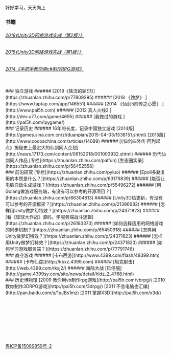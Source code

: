 好好学习，天天向上

### 书籍 
###### [2019《Unity3D网络游戏实战（第2版）》](https://luopeiyu.github.io/unity_net_book/) 
###### [2015《Unity3D网络游戏实战（第1版）》](https://item.jd.com/12015701.html) 
###### [2014《手把手教你用c#制作RPG游戏》](http://product.dangdang.com/23489626.html) 

<br> 
### 独立游戏 
###### [2019《铁流的轮印》](https://zhuanlan.zhihu.com/p/77809295) 
###### [2018 《蚀梦》 ](https://www.taptap.com/app/146551) 
###### [2014 《仙剑5前传之心愿》 ](http://www.pal5h.com) 
###### [2012 真人火线2 ](http://dev.u77.com/game/4695) 
###### [我做过的游戏 ](http://pal5h.com/lpygame/) 

<br> 
### 记录历史 
######  16年的长度，记录中国独立游戏 [2014版](http://games.sina.com.cn/zl/duanpian/2015-04-03/1538151.shtml) [2015版](http://www.cocoachina.com/articles/14099) 
######  [《仙剑四外传·回到起点》揭秘史上最宏大的仙剑同人企划](http://news.17173.com/content/06152018/001003932.shtml) 
######  历代仙剑同人作品 [专栏](https://zhuanlan.zhihu.com/palfun)  [生态圈实录](https://zhuanlan.zhihu.com/p/56452556) 

<br> 
### 前沿研究 [专栏](https://zhuanlan.zhihu.com/pyluo) 
######  [Epoll多路复用的本质是什么？](https://zhuanlan.zhihu.com/p/63179839) 
######  [能否让电脑自动生成游戏？](https://zhuanlan.zhihu.com/p/55496272) 
######  [用Golang做游戏服务端，有没有可以参考的开源项目？](https://zhuanlan.zhihu.com/p/66304813) 
######  [Unity3D热更新，有没有可以参考的开源框架？](https://zhuanlan.zhihu.com/p/21386682) 
######  [怎样用Unity做梦幻特效？](https://zhuanlan.zhihu.com/p/24371823) 
######  [看《球球大作战》源码，学服务端战斗逻辑](https://zhuanlan.zhihu.com/p/26193373) 
######  [如何选择适用的网络游戏的同步机制？](https://zhuanlan.zhihu.com/p/65450918) 
######  [怎样用Unity做梦幻特效？](https://zhuanlan.zhihu.com/p/24371823) 
######  [怎样用Unity做梦幻特效？](https://zhuanlan.zhihu.com/p/24371823) 
######  [如何学习游戏服务端？](https://zhuanlan.zhihu.com/p/77791746) 

<br> 
### 商业游戏 
######  [卡布西游](http://www.4399.com/flash/48399.htm) 
######  [卡布仙踪](http://kbxz.4399.com) 
######  [坦克射击](http://web.4399.com/tksj2/) 
######  海陆大战 [已停服](http://game.4399sy.com/site/news/detail/hldz_2_4768.html) 


<br> 
### 历史博物馆 
[2009 教你用vb制作rpg游戏](http://pal5h.com/vbrpg/) 
[2010 教你制作3DRPG游戏](http://pal5h.com/3drpg/) 
[2011 不会电脑也汇编](http://pan.baidu.com/s/1pJBs1mz) 
[2011 掌握X3D](http://pal5h.com/x3d/) 

 
 
 
<br><br><br><br><br><br><br>
 

[粤ICP备15089859号-2](http://www.miitbeian.gov.cn/)

